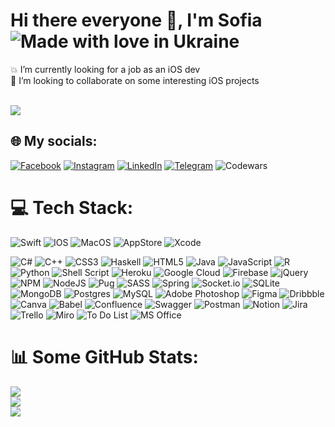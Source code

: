 # Hi there everyone 👋, I'm Sofia ![Made with love in Ukraine](https://madewithlove.now.sh/ua?template=for-the-badge&heart=true)

💥 I’m currently looking for a job as an iOS dev<br>💫 I’m looking to collaborate on some interesting iOS projects<br>
<br>

[![](https://github-profile-summary-cards.vercel.app/api/cards/profile-details?username=SofiXeno&theme=nightowl)](https://github-profile-summary-cards.vercel.app/api/cards/profile-details?username=SofiXeno) 
<br>

## 🌐 My socials:
[![Facebook](https://img.shields.io/badge/Facebook-%231877F2.svg?style=for-the-badge&logo=Facebook&logoColor=white)](https://facebook.com/https://www.facebook.com/sofi.xeno) [![Instagram](https://img.shields.io/badge/Instagram-%23E4405F.svg?style=for-the-badge&logo=Instagram&logoColor=white)](https://instagram.com/sofi_xeno) [![LinkedIn](https://img.shields.io/badge/linkedin-%230077B5.svg?style=for-the-badge&logo=linkedin&logoColor=white)](https://www.linkedin.com/in/sofia-xenofontova/) [![Telegram](https://img.shields.io/badge/Telegram-2CA5E0?style=for-the-badge&logo=telegram&logoColor=white)](https://t.me/sofixeno) ![Codewars](https://img.shields.io/badge/Codewars-B1361E?style=for-the-badge&logo=Codewars&logoColor=white)

# 💻 Tech Stack:
 ![Swift](https://img.shields.io/badge/Swift-FA7343?style=flat&logo=swift&logoColor=white) ![IOS](https://img.shields.io/badge/iOS-000000?style=flat&logo=ios&logoColor=white)  ![MacOS](https://img.shields.io/badge/mac%20os-000000?style=flat&logo=apple&logoColor=white) ![AppStore](https://img.shields.io/badge/App_Store-0D96F6?style=flat&logo=app-store&logoColor=white) ![Xcode](https://img.shields.io/badge/Xcode-007ACC?style=flat&logo=Xcode&logoColor=white)

![C#](https://img.shields.io/badge/c%23-%23239120.svg?style=flat&logo=c-sharp&logoColor=white) ![C++](https://img.shields.io/badge/c++-%2300599C.svg?style=flat&logo=c%2B%2B&logoColor=white) ![CSS3](https://img.shields.io/badge/css3-%231572B6.svg?style=flat&logo=css3&logoColor=white) ![Haskell](https://img.shields.io/badge/Haskell-5e5086?style=flat&logo=haskell&logoColor=white) ![HTML5](https://img.shields.io/badge/html5-%23E34F26.svg?style=flat&logo=html5&logoColor=white) ![Java](https://img.shields.io/badge/java-%23ED8B00.svg?style=flat&logo=java&logoColor=white) ![JavaScript](https://img.shields.io/badge/javascript-%23323330.svg?style=flat&logo=javascript&logoColor=%23F7DF1E) ![R](https://img.shields.io/badge/r-%23276DC3.svg?style=flat&logo=r&logoColor=white) ![Python](https://img.shields.io/badge/python-3670A0?style=flat&logo=python&logoColor=ffdd54) ![Shell Script](https://img.shields.io/badge/shell_script-%23121011.svg?style=flat&logo=gnu-bash&logoColor=white) ![Heroku](https://img.shields.io/badge/heroku-%23430098.svg?style=flat&logo=heroku&logoColor=white) ![Google Cloud](https://img.shields.io/badge/Google%20Cloud-%234285F4.svg?style=flat&logo=google-cloud&logoColor=white) ![Firebase](https://img.shields.io/badge/firebase-%23039BE5.svg?style=flat&logo=firebase) ![jQuery](https://img.shields.io/badge/jquery-%230769AD.svg?style=flat&logo=jquery&logoColor=white) ![NPM](https://img.shields.io/badge/NPM-%23000000.svg?style=flat&logo=npm&logoColor=white) ![NodeJS](https://img.shields.io/badge/node.js-6DA55F?style=flat&logo=node.js&logoColor=white) ![Pug](https://img.shields.io/badge/Pug-FFF?style=flat&logo=pug&logoColor=A86454) ![SASS](https://img.shields.io/badge/SASS-hotpink.svg?style=flat&logo=SASS&logoColor=white) ![Spring](https://img.shields.io/badge/spring-%236DB33F.svg?style=flat&logo=spring&logoColor=white) ![Socket.io](https://img.shields.io/badge/Socket.io-black?style=flat&logo=socket.io&badgeColor=010101) ![SQLite](https://img.shields.io/badge/sqlite-%2307405e.svg?style=flat&logo=sqlite&logoColor=white) ![MongoDB](https://img.shields.io/badge/MongoDB-%234ea94b.svg?style=flat&logo=mongodb&logoColor=white) ![Postgres](https://img.shields.io/badge/postgres-%23316192.svg?style=flat&logo=postgresql&logoColor=white) ![MySQL](https://img.shields.io/badge/mysql-%2300f.svg?style=flat&logo=mysql&logoColor=white) ![Adobe Photoshop](https://img.shields.io/badge/adobephotoshop-%2331A8FF.svg?style=flat&logo=adobephotoshop&logoColor=white) ![Figma](https://img.shields.io/badge/figma-%23F24E1E.svg?style=flat&logo=figma&logoColor=white) ![Dribbble](https://img.shields.io/badge/Dribbble-EA4C89?style=flat&logo=dribbble&logoColor=white) ![Canva](https://img.shields.io/badge/Canva-%2300C4CC.svg?style=flat&logo=Canva&logoColor=white) ![Babel](https://img.shields.io/badge/Babel-F9DC3e?style=flat&logo=babel&logoColor=black) ![Confluence](https://img.shields.io/badge/confluence-%23172BF4.svg?style=flat&logo=confluence&logoColor=white) ![Swagger](https://img.shields.io/badge/-Swagger-%23Clojure?style=flat&logo=swagger&logoColor=white) ![Postman](https://img.shields.io/badge/Postman-FF6C37?style=flat&logo=postman&logoColor=white) ![Notion](https://img.shields.io/badge/Notion-%23000000.svg?style=flat&logo=notion&logoColor=white) ![Jira](https://img.shields.io/badge/jira-%230A0FFF.svg?style=flat&logo=jira&logoColor=white) ![Trello](https://img.shields.io/badge/Trello-%23026AA7.svg?style=flat&logo=Trello&logoColor=white) ![Miro](https://img.shields.io/badge/Miro-F7C922?style=flat&logo=Miro&logoColor=050036) ![To Do List](https://img.shields.io/badge/Todoist-E44332?style=flat&logo=todoist&logoColor=white) ![MS Office](https://img.shields.io/badge/Microsoft_Office-D83B01?style=flat&logo=microsoft-office&logoColor=white)

# 📊 Some GitHub Stats:
![](https://github-readme-stats.vercel.app/api?username=SofiXeno&theme=nightowl&hide_border=true&show_icons=true&cache_seconds=21600)<br/>
[![](https://streak-stats.demolab.com?user=SofiXeno&theme=nightowl&hide_border=true)](https://streak-stats.demolab.com?user=SofiXeno&theme=nightowl&hide_border=true)<br/>
[![](https://github-readme-stats.vercel.app/api/top-langs/?username=SofiXeno&theme=nightowl&hide_border=true&layout=compact&cache_seconds=21600)](https://github-readme-stats.vercel.app/api/top-langs/?username=SofiXeno&layout=compact)
<!-- Proudly created with GPRM ( https://gprm.itsvg.in ) -->
